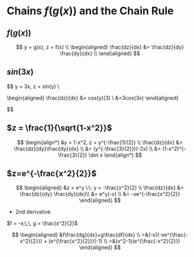 # Chains $f(g(x))$ and the Chain Rule #

## $f(g(x))$ ##

$$
y = g(x), z = f(x) \\
\begin{aligned}
\frac{dz}{dx} &= \frac{dz}{dy} \frac{dy}{dx} \\
\end{aligned}
$$

## $sin(3x)$ ##

$$
y = 3x, z = sin(y) \\

\begin{aligned}
\frac{dz}{dx} &= cos(y)(3) \\
              &=3cos(3x)
\end{aligned}
    
$$


## $z = \frac{1}{\sqrt{1-x^2}}$ ##

$$
\begin{align*}
&y = 1-x^2, z = y^{-\frac{1}{2}} \\
\frac{dz}{dx} &= \frac{dz}{dy}\frac{dy}{dx} \\ 
              &= (y^{-\frac{3}{2}})(-2x) \\
              &= (1-x^2)^{-\frac{3}{2}} \dot x 
\end{align*}
$$


## $z=e^{-\frac{x^2}{2}}$ ##

$$
\begin{aligned}
&z = e^y \:\: y = -\frac{x^2}{2} \\
\frac{dz}{dx} &= \frac{dz}{dy} \frac{dy}{dx}\\
              &= e^y(-x) \\
              &= -xe^{-\frac{x^2}{2}}
\end{aligned}
$$


- 2nd derivative

$f = -x;\,\, g = \frac{x^2}{2}$

$$
\begin{aligned}
&f\frac{dg}{dx}+g\frac{df}{dx} \\
=&(-x)(-xe^{\frac{-x^2}{2}}) + (e^{\frac{x^2}{2}})(-1) \\
=&(x^2-1)(e^{\frac{-x^2}{2}})
\end{aligned}
$$

